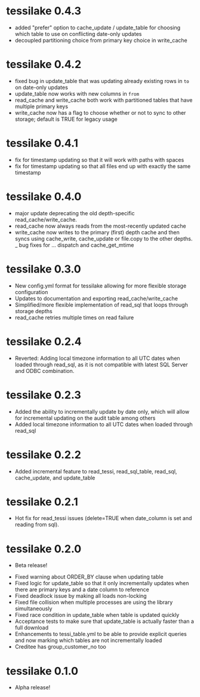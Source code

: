 # tessilake 0.4.3
- added "prefer" option to cache_update / update_table for choosing which 
table to use on conflicting date-only updates
- decoupled partitioning choice from primary key choice in write_cache

# tessilake 0.4.2
- fixed bug in update_table that was updating already existing rows in `to` on date-only updates
- update_table now works with new columns in `from`
- read_cache and write_cache both work with partitioned tables that have multiple primary keys
- write_cache now has a flag to choose whether or not to sync to other storage; default is TRUE for legacy usage

# tessilake 0.4.1
- fix for timestamp updating so that it will work with paths with spaces 
- fix for timestamp updating so that all files end up with exactly the same timestamp

# tessilake 0.4.0
- major update deprecating the old depth-specific read_cache/write_cache.
- read_cache now always reads from the most-recently updated cache
- write_cache now writes to the primary (first) depth cache and then syncs using cache_write, cache_update or file.copy to the other depths.
_ bug fixes for ... dispatch and cache_get_mtime

# tessilake 0.3.0
- New config.yml format for tessilake allowing for more flexible storage configuration
- Updates to documentation and exporting read_cache/write_cache
- Simplified/more flexible implementation of read_sql that loops through storage depths
- read_cache retries multiple times on read failure

# tessilake 0.2.4
- Reverted: Adding local timezone information to all UTC dates when loaded through read_sql, as it is not compatible with latest SQL Server and ODBC combination.

# tessilake 0.2.3
- Added the ability to incrementally update by date only, which will allow for incremental updating on the audit table among others
- Added local timezone information to all UTC dates when loaded through read_sql

# tessilake 0.2.2
- Added incremental feature to read_tessi, read_sql_table, read_sql, cache_update, and update_table

# tessilake 0.2.1
- Hot fix for read_tessi issues (delete=TRUE when date_column is set and reading from sql).

# tessilake 0.2.0

* Beta release!
- Fixed warning about ORDER_BY clause when updating table
- Fixed logic for update_table so that it only incrementally updates when there are primary keys and a date column to reference
- Fixed deadlock issue by making all loads non-locking
- Fixed file collision when multiple processes are using the library simultaneously
- Fixed race condition in update_table when table is updated quickly
- Acceptance tests to make sure that update_table is actually faster than a full download
- Enhancements to tessi_table.yml to be able to provide explicit queries and now marking which tables are not incrementally loaded 
- Creditee has group_customer_no too 

# tessilake 0.1.0

* Alpha release!
